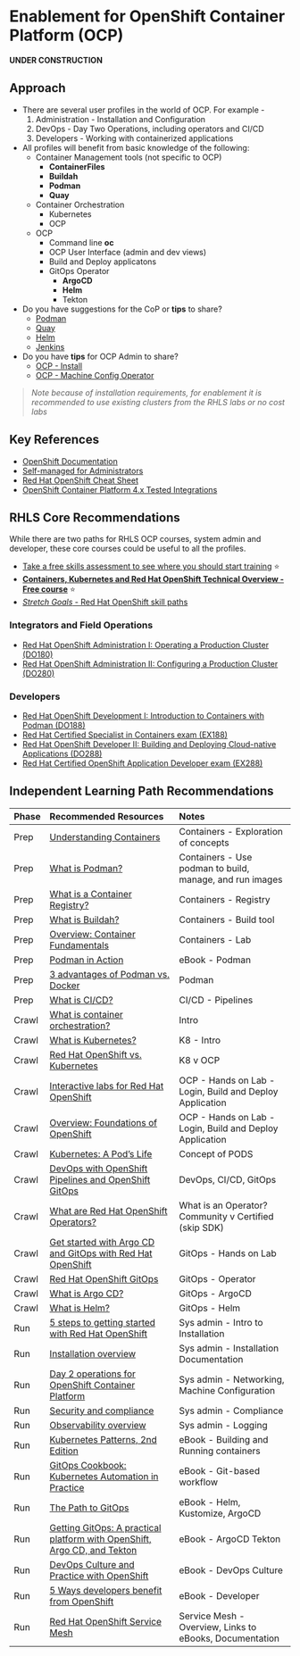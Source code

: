 # Enablement for OpenShift Container Platform (OCP)

**UNDER CONSTRUCTION**

## Approach

* There are several user profiles in the world of OCP.   For example - 
  1. Administration - Installation and Configuration
  2. DevOps - Day Two Operations, including operators and CI/CD
  3. Developers - Working with containerized applications
* All profiles will benefit from basic knowledge of the following:
  * Container Management tools (not specific to OCP)
    * **ContainerFiles**
    * **Buildah**
    * **Podman**
    * **Quay**
  * Container Orchestration
    * Kubernetes
    * OCP
  * OCP
    * Command line **oc**
    * OCP User Interface (admin and dev views) 
    * Build and Deploy applicatons
    * GitOps Operator
      * **ArgoCD**
      * **Helm**
      * Tekton
* Do you have suggestions for the CoP or **tips** to share?
  * [Podman](./tips-podman.md)
  * [Quay](./tips-quay.md)
  * [Helm](./tips-helm.md)
  * [Jenkins](./tips-jenkins.md)
* Do you have **tips** for OCP Admin to share?
  * [OCP - Install](./tips-ocp-install.md)
  * [OCP - Machine Config Operator](./tips-mco.md)

> *Note because of installation requirements, for enablement it is recommended to use existing clusters from the RHLS labs or no cost labs*

## Key References

* [OpenShift Documentation](https://docs.redhat.com/en/documentation/openshift_container_platform/4.19)
* [Self-managed for Administrators](https://docs.redhat.com/en/essentials/openshift/self-managed-for-administrators)
* [Red Hat OpenShift Cheat Sheet](https://developers.redhat.com/cheat-sheets/red-hat-openshift-container-platform)
* [OpenShift Container Platform 4.x Tested Integrations](https://access.redhat.com/articles/4128421)

## RHLS Core Recommendations

While there are two paths for RHLS OCP courses, system admin and developer, these core courses could be useful to all the profiles.

* [Take a free skills assessment to see where you should start training](https://skills.ole.redhat.com/en) :star:
* [**Containers, Kubernetes and Red Hat OpenShift Technical Overview - Free course**](https://www.redhat.com/en/services/training/do080-deploying-containerized-applications-technical-overview) :star:
* [*Stretch Goals* - Red Hat OpenShift skill paths](https://www.redhat.com/en/resources/openshift-skill-paths-datasheet)

### Integrators and Field Operations

* [Red Hat OpenShift Administration I: Operating a Production Cluster (DO180)](https://www.redhat.com/en/services/training/red-hat-openshift-administration-i-operating-a-production-cluster)
* [Red Hat OpenShift Administration II: Configuring a Production Cluster (DO280)](https://www.redhat.com/en/services/training/red-hat-openshift-administration-ii-configuring-a-production-cluster)

### Developers  

* [Red Hat OpenShift Development I: Introduction to Containers with Podman (DO188)](https://www.redhat.com/en/services/training/do188-red-hat-open-shift-development-introduction-containers-with-podman)
* [Red Hat Certified Specialist in Containers exam (EX188)](https://www.redhat.com/en/services/training/ex188-red-hat-certified-specialist-containers-exam)
* [Red Hat OpenShift Developer II: Building and Deploying Cloud-native Applications (DO288)](https://www.redhat.com/en/services/training/red-hat-openshift-developer-ii-building-and-deploying-cloud-native-applications)
* [Red Hat Certified OpenShift Application Developer exam (EX288)](https://www.redhat.com/en/services/training/ex288-red-hat-certified-openshift-application-developer-exam)

## Independent Learning Path Recommendations

|Phase | Recommended Resources | Notes |
| :--  | :-------------------- | :---- |
|Prep  | [Understanding Containers](https://www.redhat.com/en/topics/containers) | Containers - Exploration of concepts  |
|Prep  | [What is Podman?](https://www.redhat.com/en/topics/containers/what-is-podman) | Containers - Use podman to build, manage, and run images |
|Prep  | [What is a Container Registry?](https://www.redhat.com/en/topics/cloud-native-apps/what-is-a-container-registry) | Containers - Registry|
|Prep  | [What is Buildah?](https://www.redhat.com/en/topics/containers/what-is-buildah) | Containers - Build tool |
|Prep  | [Overview: Container Fundamentals](https://developers.redhat.com/learn/rhel/container-fundamentals) | Containers - Lab |
|Prep  | [Podman in Action](https://developers.redhat.com/e-books/podman-action) | eBook - Podman |
|Prep  | [3 advantages of Podman vs. Docker](https://developers.redhat.com/articles/2023/08/03/3-advantages-docker-podman)| Podman |
|Prep  | [What is CI/CD?](https://www.redhat.com/en/topics/devops/what-is-ci-cd#why-is-ci/cd-important) | CI/CD - Pipelines |
|Crawl | [What is container orchestration?](https://www.redhat.com/en/topics/containers/what-is-container-orchestration#what-is-container-orchestration) | Intro |
|Crawl | [What is Kubernetes?](https://www.redhat.com/en/topics/containers/what-is-kubernetes) | K8 - Intro |
|Crawl | [Red Hat OpenShift vs. Kubernetes](https://www.redhat.com/en/technologies/cloud-computing/openshift/red-hat-openshift-kubernetes) | K8 v OCP |
|Crawl | [Interactive labs for Red Hat OpenShift](https://www.redhat.com/en/interactive-labs/openshift) | OCP - Hands on Lab - Login, Build and Deploy Application |
|Crawl | [Overview: Foundations of OpenShift](https://developers.redhat.com/learn/openshift/foundations-openshift) | OCP - Hands on Lab - Login, Build and Deploy Application |
|Crawl | [Kubernetes: A Pod’s Life](https://www.redhat.com/en/blog/kubernetes-pods-life) | Concept of PODS |
|Crawl | [DevOps with OpenShift Pipelines and OpenShift GitOps](https://developers.redhat.com/articles/2024/09/17/devops-openshift-pipelines-gitops) | DevOps, CI/CD, GitOps |
|Crawl | [What are Red Hat OpenShift Operators?](https://www.redhat.com/en/technologies/cloud-computing/openshift/what-are-openshift-operators) | What is an Operator?   Community v Certified (skip SDK)|
|Crawl | [Get started with Argo CD and GitOps with Red Hat OpenShift](https://www.redhat.com/en/interactive-labs/openshift) |GitOps - Hands on  Lab |
|Crawl | [Red Hat OpenShift GitOps](https://www.redhat.com/en/technologies/cloud-computing/openshift/gitops) | GitOps - Operator |
|Crawl | [What is Argo CD?](https://www.redhat.com/en/topics/devops/what-is-argocd) | GitOps -  ArgoCD |
|Crawl | [What is Helm?](https://www.redhat.com/en/topics/devops/what-is-helm#overview) | GitOps - Helm |
|Run   | [5 steps to getting started with Red Hat OpenShift](https://www.redhat.com/en/resources/5-steps-getting-started-with-openshift-checklist) | Sys admin - Intro to Installation |
|Run   | [Installation overview](https://docs.redhat.com/en/documentation/openshift_container_platform/4.19/html/installation_overview/index)| Sys admin - Installation Documentation |
|Run   | [Day 2 operations for OpenShift Container Platform](https://docs.redhat.com/en/documentation/openshift_container_platform/4.19/html/postinstallation_configuration/index)| Sys admin - Networking, Machine Configuration |
|Run   | [Security and compliance](https://docs.redhat.com/en/documentation/openshift_container_platform/4.19/html/security_and_compliance/index) | Sys admin - Compliance |
|Run   | [Observability overview](https://docs.redhat.com/en/documentation/openshift_container_platform/4.19/html/observability_overview/index) | Sys admin - Logging |
|Run   | [Kubernetes Patterns, 2nd Edition](https://developers.redhat.com/e-books/kubernetes-patterns) | eBook - Building and Running containers  |
|Run   | [GitOps Cookbook: Kubernetes Automation in Practice](https://developers.redhat.com/e-books/gitops-cookbook?extIdCarryOver=true&intcmp=7015Y000003t7aWQAQ&percmp=RHCTG0250000438148&sc_cid=701f2000000tyN6AAI) | eBook -  Git-based workflow|
|Run   | [The Path to GitOps](https://developers.redhat.com/e-books/path-gitops) | eBook - Helm, Kustomize, ArgoCD |
|Run   | [Getting GitOps: A practical platform with OpenShift, Argo CD, and Tekton](https://developers.redhat.com/e-books/getting-gitops-practical-platform-openshift-argo-cd-and-tekton) | eBook - ArgoCD Tekton |
|Run   | [DevOps Culture and Practice with OpenShift](https://developers.redhat.com/e-books/devops-culture-and-practice-openshift) | eBook - DevOps Culture |
|Run   | [5 Ways developers benefit from OpenShift](https://developers.redhat.com/e-books/5-ways-developers-benefit-red-hat-openshift)   | eBook - Developer |
|Run   | [Red Hat OpenShift Service Mesh](https://www.redhat.com/en/technologies/cloud-computing/openshift/what-is-openshift-service-mesh) | Service Mesh - Overview, Links to eBooks, Documentation |
